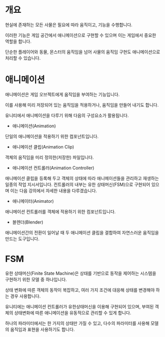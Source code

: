 <h1 id="개요">개요</h1>
<p>현실에 존재하는 모든 사물은 필요에 따라 움직이고, 기능을 수행합니다.</p>
<p>이러한 기능은 게임 공간에서 애니메이션으로 구현할 수 있으며 이는 게임에서 중요한 역할을 합니다.</p>
<p>단순한 플레이어와 동물, 몬스터의 움직임을 넘어 사물의 움직임 구현도 애니메이션으로 처리할 수 있습니다.</p>
<h1 id="애니메이션">애니메이션</h1>
<p>애니메이션은 게임 오브젝트에게 움직임을 부여하는 기능입니다.</p>
<p>이를 사용해 미리 저장되어 있는 움직임을 적용하거나, 움직임을 만들어 내기도 합니다.</p>
<p>유니티에서 애니메이션을 다루기 위해 다음의 구성요소가 활용됩니다.</p>
<ul>
<li>애니메이션(Animation)</li>
</ul>
<p>단일의 애니메이션을 적용하기 위한 컴포넌트입니다.</p>
<ul>
<li>애니메이션 클립(Animation Clip)</li>
</ul>
<p>객체의 움직임을 미리 정의한(저장한) 파일입니다.</p>
<ul>
<li>애니메이션 컨트롤러(Animation Controller)</li>
</ul>
<p>애니메이션 클립을 등록해 두고 객체의 상태에 따라 애니메이션들을 관리하고 재생하는 일종의 작업 지시서입니다.
컨트롤러의 내부는 유한 상태머신(FSM)으로 구현되어 있으며 이는 다음 강의에서 자세한 내용을 다루겠습니다.</p>
<ul>
<li>애니메이터(Animator)</li>
</ul>
<p>애니메이션 컨트롤러를 객체에 적용하기 위한 컴포넌트입니다.</p>
<ul>
<li>블렌더(Blender)</li>
</ul>
<p>애니메이션간의 전환이 일어날 때 두 애니메이션 클립을 결합하여 자연스러운 움직임을 만드는 도구입니다.</p>
<h1 id="fsm">FSM</h1>
<p>유한 상태머신(Finite State Machine)은 상태를 기반으로 동작을 제어하는 시스템을 구현하기 위한 모델 중 하나입니다.</p>
<p>상태 변화에 따른 객체의 동작이 복잡하고, 여러 가지 조건에 대응해 상태를 변경해야 하는 경우 사용합니다.</p>
<p>유니티에는 애니메이션 컨트롤러가 유한상태머신을 이용해 구현되어 있으며, 부여된 객체의 상태변화에 따른 애니메이션을 유동적으로 관리할 수 있게 합니다.</p>
<p>하나의 파라미터에서는 한 가지의 상태만 가질 수 있고, 다수의 파라미터를 사용해 모델의 움직임과 표현을 사용하기도 합니다.</p>